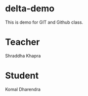 # delta-demo
This is demo for GIT and Github class.

# Teacher
Shraddha Khapra

# Student
Komal Dharendra